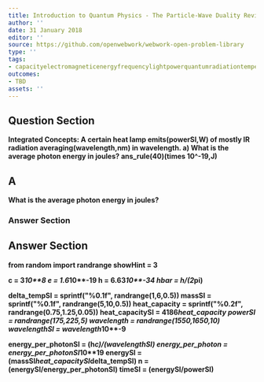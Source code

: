 ```yaml
---
title: Introduction to Quantum Physics - The Particle-Wave Duality Reviewed
author: ''
date: 31 January 2018
editor: ''
source: https://github.com/openwebwork/webwork-open-problem-library
type: ''
tags:
- capacityelectromagneticenergyfrequencylightpowerquantumradiationtemperaturethermalwavelength
outcomes:
- TBD
assets: ''
---
```


## Question Section 

<b>
<b>Integrated Concepts:<b> A certain heat lamp emits(powerSI,W) of mostly IR radiation averaging(wavelength,nm) in wavelength.
a) What is the average photon energy in joules?
ans_rule(40)(times 10^-19,J)

## A
What is the average photon energy in joules?
### Answer Section


## Answer Section

from random import randrange
showHint = 3

c = 3*10**8
e = 1.6*10**-19
h = 6.63*10**-34
hbar = h/(2*pi)

delta_tempSI = sprintf("%0.1f", randrange(1,6,0.5))
massSI = sprintf("%0.1f", randrange(5,10,0.5))
heat_capacity = sprintf("%0.2f", randrange(0.75,1.25,0.05))
heat_capacitySI = 4186*heat_capacity
powerSI = randrange(175,225,5)
wavelength = randrange(1550,1650,10)
wavelengthSI = wavelength*10**-9

energy_per_photonSI = (h*c)/(wavelengthSI)
energy_per_photon = energy_per_photonSI*10**19
energySI = (massSI*heat_capacitySI*delta_tempSI)
n = (energySI/energy_per_photonSI)
timeSI = (energySI/powerSI)